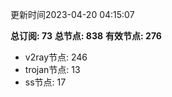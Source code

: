 更新时间2023-04-20 04:15:07

**总订阅: 73**
**总节点: 838**
**有效节点: 276**
- v2ray节点: 246
- trojan节点: 13
- ss节点: 17
